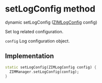 


# setLogConfig method








dynamic setLogConfig
([ZIMLogConfig](../../zego_uikit_prebuilt_live_audio_room/ZIMLogConfig-class.md) config)





<p>Set log related configuration.</p>
<p><code>config</code> Log configuration object.</p>



## Implementation

```dart
static setLogConfig(ZIMLogConfig config) {
  ZIMManager.setLogConfig(config);
}
```







